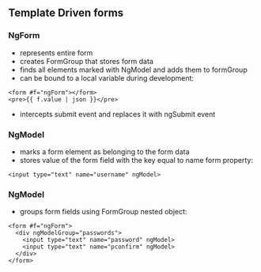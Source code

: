 ## Template Driven forms

### NgForm
* represents entire form
* creates FormGroup that stores form data
* finds all elements marked with NgModel and adds them to formGroup
* can be bound to a local variable during development:
```
<form #f="ngForm"></form>
<pre>{{ f.value | json }}</pre>
```
* intercepts submit event and replaces it with ngSubmit event


### NgModel
* marks a form element as belonging to the form data
* stores value of the form field with the key equal to name form property:
```
<input type="text" name="username" ngModel>
```

### NgModel
* groups form fields using FormGroup nested object:
```
<form #f="ngForm">
  <div ngModelGroup="passwords">
    <input type="text" name="password" ngModel>
    <input type="text" name="pconfirm" ngModel>
  </div>
</form>
```
